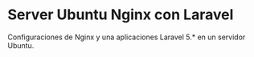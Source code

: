 
# Server Ubuntu Nginx con Laravel
Configuraciones de Nginx y una aplicaciones Laravel 5.* en un servidor Ubuntu.
